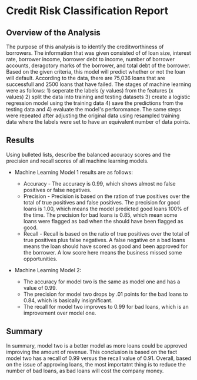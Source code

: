 # Credit Risk Classification Report

## Overview of the Analysis

The purpose of this analysis is to identify the creditworthiness of borrowers. The information that was given consisted of of loan size, interest rate, borrower income, borrower debt to income, number of borrower accounts, deragotory marks of the borrower, and total debt of the borrower. Based on the given criteria, this model will predict whether or not the loan will default. According to the data, there are 75,036 loans that are successfull and 2500 loans that have failed. The stages of machine learning were as follows: 1) seperate the labels (y values) from the features (x values) 2) split the data into training and testing datasets 3) create a logistic regression model using the training data 4) save the predictions from the testing data and 4) evaluate the model's perforomance. The same steps were repeated after adjusting the original data using resampled training data where the labels were set to have an equivalent number of data points.

## Results

Using bulleted lists, describe the balanced accuracy scores and the precision and recall scores of all machine learning models.

* Machine Learning Model 1 results are as follows:
  * Accuracy - The accuracy is 0.99, which shows almost no false positives or false negatives.
  * Precision - Precision is based on the ration of true positives over the total of true positives and false positives. The precision for good loans is 1.00, which means the model predicted good loans 100% of the time. The precision for bad loans is 0.85, which mean some loans were flagged as bad when the should have been flagged as good.  
  * Recall - Recall is based on the ratio of true positives over the total of true positives plus false negatives. A false negative on a bad loans means the loan should have scored as good and been approved for the borrower. A low score here means the business missed some opportunities. 



* Machine Learning Model 2:
  * The accuracy for model two is the same as model one and has a value of 0.99.
  * The precision for model two drops by .01 points for the bad loans to 0.84, which is basically insignificant.
  * The recall for model two improves to 0.99 for bad loans, which is an improvement over model one.

## Summary

In summary, model two is a better model as more loans could be approved improving the amount of revenue. This conclusion is based on the fact model two has a recall of 0.99 versus the recall value of 0.91. Overall, based on the issue of approving loans, the most importatnt thing is to reduce the number of bad loans, as bad loans will cost the company money. 
